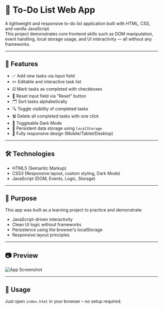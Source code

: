 # 📝 To-Do List Web App

A lightweight and responsive to-do list application built with HTML, CSS, and vanilla JavaScript.  
This project demonstrates core frontend skills such as DOM manipulation, event handling, local storage usage, and UI interactivity — all without any frameworks.

---

## 🚀 Features

- ✅ Add new tasks via input field
- ✏️ Editable and interactive task list
- ☑️ Mark tasks as completed with checkboxes
- 🧹 Reset input field via "Reset" button
- 🗂 Sort tasks alphabetically
- 🔍 Toggle visibility of completed tasks
- 🗑 Delete all completed tasks with one click
- 🌙 Toggleable Dark Mode
- 💾 Persistent data storage using `localStorage`
- 📱 Fully responsive design (Mobile/Tablet/Desktop)

---

## 🛠 Technologies

- HTML5 (Semantic Markup)
- CSS3 (Responsive layout, custom styling, Dark Mode)
- JavaScript (DOM, Events, Logic, Storage)

---

## 🎯 Purpose

This app was built as a learning project to practice and demonstrate:
- JavaScript-driven interactivity
- Clean UI logic without frameworks
- Persistence using the browser’s localStorage
- Responsive layout principles

---

## 📷 Preview

![App Screenshot](./screenshot.png) <!-- Optional -->

---

## 📎 Usage

Just open `index.html` in your browser – no setup required.

